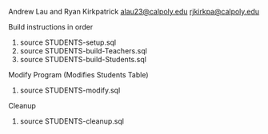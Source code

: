Andrew Lau and Ryan Kirkpatrick
alau23@calpoly.edu
rjkirkpa@calpoly.edu

Build instructions in order
1. source STUDENTS-setup.sql
2. source STUDENTS-build-Teachers.sql
3. source STUDENTS-build-Students.sql


Modify Program (Modifies Students Table)
1. source STUDENTS-modify.sql

Cleanup
1. source STUDENTS-cleanup.sql